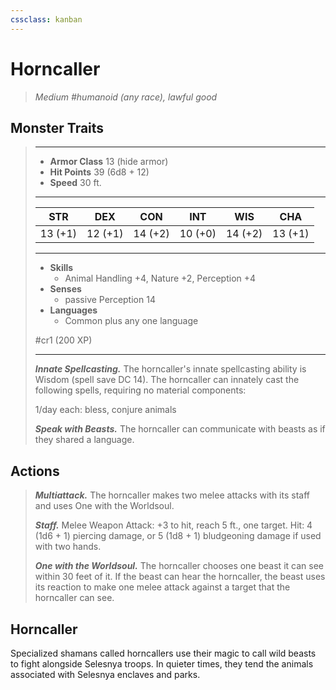 ```yaml
---
cssclass: kanban
---
```


# Horncaller
>*Medium #humanoid (any race), lawful good*
## Monster Traits
>___
>- **Armor Class** 13 (hide armor)
>- **Hit Points** 39 (6d8 + 12)
>- **Speed** 30 ft.
>___
>|STR|DEX|CON|INT|WIS|CHA|
>|:---:|:---:|:---:|:---:|:---:|:---:|
>|13 (+1)|12 (+1)|14 (+2)|10 (+0)|14 (+2)|13 (+1)|
>___
>- **Skills**
>	 - Animal Handling +4, Nature +2, Perception +4
>- **Senses**
>	 - passive Perception 14
>- **Languages**
>	 - Common plus any one language
>
> #cr1 (200 XP)
>___
>***Innate Spellcasting.*** The horncaller's innate spellcasting ability is Wisdom (spell save DC 14). The horncaller can innately cast the following spells, requiring no material components:  
>
>1/day each: bless, conjure animals  
>
>
>***Speak with Beasts.*** The horncaller can communicate with beasts as if they shared a language.  
>
## Actions
>***Multiattack.*** The horncaller makes two melee attacks with its staff and uses One with the Worldsoul.  
>
>***Staff.*** Melee Weapon Attack: +3 to hit, reach 5 ft., one target. Hit: 4 (1d6 + 1) piercing damage, or 5 (1d8 + 1) bludgeoning damage if used with two hands.  
>
>***One with the Worldsoul.*** The horncaller chooses one beast it can see within 30 feet of it. If the beast can hear the horncaller, the beast uses its reaction to make one melee attack against a target that the horncaller can see.
## Horncaller
Specialized shamans called horncallers use their magic to call wild beasts to fight alongside Selesnya troops. In quieter times, they tend the animals associated with Selesnya enclaves and parks.